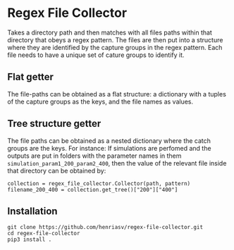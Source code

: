 # Regex File Collector

Takes a directory path and then matches with all files paths within that directory that obeys a regex pattern. 
The files are then put into a structure where they are identified by the capture groups in the regex pattern. Each file needs to have a unique set of cature groups to identify it. 

## Flat getter
The file-paths can be obtained as a flat structure: a dictionary with a tuples of the capture groups as the keys, and the file names as values. 

## Tree structure getter
The file paths can be obtained as a nested dictionary where the catch groups are the keys. For instance: If simulations are perfomed and the outputs are put in folders with the parameter names in them `simulation_param1_200_param2_400`, then the value of the relevant file inside that directory can be obtained by:

```
collection = regex_file_collector.Collector(path, pattern)
filename_200_400 = collection.get_tree()["200"]["400"]
```


## Installation 

```
git clone https://github.com/henriasv/regex-file-collector.git
cd regex-file-collector
pip3 install .
```
